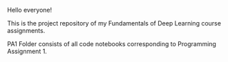 Hello everyone!

This is the project repository of my Fundamentals of Deep Learning course assignments.

PA1 Folder consists of all code notebooks corresponding to Programming Assignment 1.
